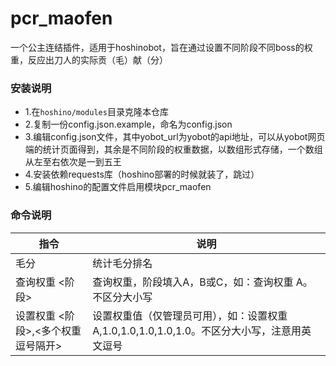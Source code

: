 # pcr_maofen

一个公主连结插件，适用于hoshinobot，旨在通过设置不同阶段不同boss的权重，反应出刀人的实际贡（毛）献（分）

### 安装说明
* 1.在`hoshino/modules`目录克隆本仓库
* 2.复制一份config.json.example，命名为config.json
* 3.编辑config.json文件，其中yobot_url为yobot的api地址，可以从yobot网页端的统计页面得到，其余是不同阶段的权重数据，以数组形式存储，一个数组从左至右依次是一到五王
* 4.安装依赖requests库（hoshino部署的时候就装了，跳过）
* 5.编辑hoshino的配置文件启用模块pcr_maofen


### 命令说明
|  指令   | 说明  |
|  ----  | ----  |
| 毛分  | 统计毛分排名 |
| 查询权重 <阶段>  | 查询权重，阶段填入A，B或C，如：查询权重 A。不区分大小写 |
| 设置权重 <阶段>,<多个权重逗号隔开>| 设置权重值（仅管理员可用），如：设置权重 A,1.0,1.0,1.0,1.0,1.0。不区分大小写，注意用英文逗号 |
